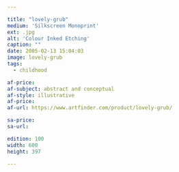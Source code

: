 ```yaml
---

title: "lovely-grub"
medium: 'Silkscreen Monoprint'
ext: .jpg
alt: 'Colour Inked Etching'
caption: ""
date: 2005-02-13 15:04:03
image: lovely-grub
tags:
  - childhood

af-price:
af-subject: abstract and conceptual
af-style: illustrative
af-price:
af-url: https://www.artfinder.com/product/lovely-grub/

sa-price:
sa-url:

edition: 100
width: 600
height: 397

---
```

